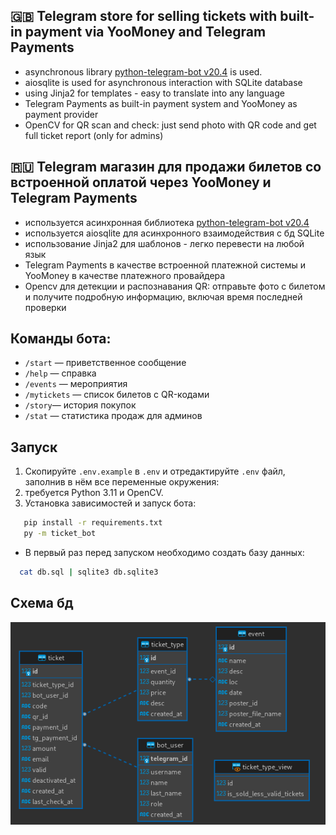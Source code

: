 ## 🇬🇧 Telegram store for selling tickets with built-in payment via YooMoney and Telegram Payments

- asynchronous library [python-telegram-bot v20.4](https://github.com/python-telegram-bot/python-telegram-bot) is used.
- aiosqlite is used for asynchronous interaction with SQLite database
- using Jinja2 for templates - easy to translate into any language
- Telegram Payments as built-in payment system and YooMoney as payment provider
- OpenCV for QR scan and check: just send photo with QR code and get full ticket report (only for admins)

## 🇷🇺 Telegram магазин для продажи билетов со встроенной оплатой через YooMoney и Telegram Payments

- используется асинхронная библиотека [python-telegram-bot v20.4](https://github.com/python-telegram-bot/python-telegram-bot)
- используется aiosqlite для асинхронного взаимодействия с бд SQLite
- использование Jinja2 для шаблонов - легко перевести на любой язык
- Telegram Payments в качестве встроенной платежной системы и YooMoney в качестве платежного провайдера
- Opencv для детекции и распознавания QR: отправьте фото с билетом и получите подробную информацию, включая время последней проверки

## Команды бота:

- `/start` — приветственное сообщение
- `/help` — справка
- `/events` — мероприятия
- `/mytickets` — список билетов с QR-кодами
- `/story`— история покупок
- `/stat` — статистика продаж для админов

## Запуск

1. Скопируйте `.env.example` в `.env` и отредактируйте `.env` файл, заполнив в нём все переменные окружения:
2. требуется Python 3.11 и OpenCV.
3. Установка зависимостей и запуск бота:
```bash
   pip install -r requirements.txt
   py -m ticket_bot
```
- В первый раз перед запуском необходимо создать базу данных:
```bash
  cat db.sql | sqlite3 db.sqlite3
```
## Схема бд
![img.png](img.png)

